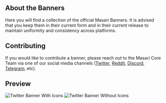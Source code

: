 ## About the Banners

Here you will find a collection of the official Masari Banners. It is advised that you keep them in their current form and in their current
release to maintain uniformity and consistency across platforms. 

## Contributing

If you would like to contribute a banner, please reach out to the Masari Core Team via one of our social media channels
([Twitter](https://twitter.com/masaricurrency), [Reddit](https://www.reddit.com/r/masari), [Discord](https://discord.gg/sMCwMqs), [Telegram](https://t.me/masaricurrency), etc).

## Preview

![Twitter Banner With Icons](https://github.com/masari-project/Masari-Marketing/blob/master/Banners/Twitter/Masari-Uncle-Mining-Twitter-Banner-Google-Play-Icon-Laptop-Phone.png)
![Twitter Banner Without Icons](https://github.com/masari-project/Masari-Marketing/blob/master/Banners/Twitter/Masari-Uncle-Mining-Twitter-Banner.png)
&nbsp;
